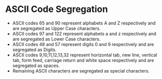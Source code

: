 # ASCII Code Segregation
* ASCII codes 65 and 90 represent alphabets A and Z respectively and are segregated as Upper Case characters.
* ASCII codes 97 and 122 represent alphabets a and z respectively and are segregated as Lower Case characters.
* ASCII codes 48 and 57 represent digits 0 and 9 respectively and are segregated as Digits.
* ASCII codes 9,10,11,12,13,32 represent horizontal tab, new line, vertical tab, form feed, carriage return and white space respectively 
and are segregated as spaces.
* Remaining ASCII characters are segregated as special characters.
